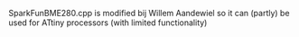 
SparkFunBME280.cpp is modified bij Willem Aandewiel
so it can (partly) be used 
for ATtiny processors (with limited functionality)
